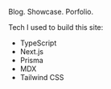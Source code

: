 Blog. Showcase. Porfolio.

Tech I used to build this site:

- TypeScript
- Next.js
- Prisma
- MDX
- Tailwind CSS

